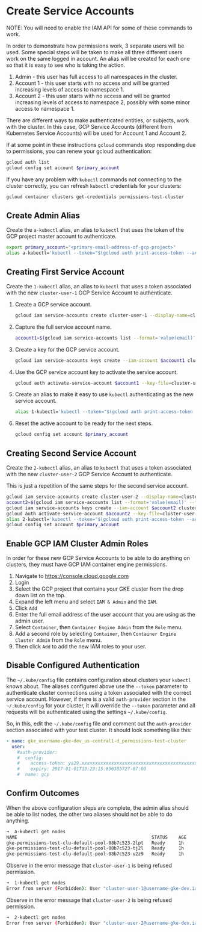 # Create Service Accounts

NOTE: You will need to enable the IAM API for some of these commands to work.

In order to demonstrate how permissions work, 3 separate users will be used.
Some special steps will be taken to make all three different users work on the
same logged in account. An alias will be created for each one so that it is easy
to see who is taking the action.

1. Admin - this user has full access to all namespaces in the cluster.
2. Account 1 - this user starts with no access and will be granted increasing
   levels of access to namespace 1.
3. Account 2 - this user starts with no access and will be granted increasing
   levels of access to namespace 2, possibly with some minor access to namespace
   1.

There are different ways to make authenticated entities, or subjects, work with
the cluster. In this case, GCP Service Accounts (different from Kubernetes
Service Accounts) will be used for Account 1 and Account 2.

If at some point in these instructions `gcloud` commands stop responding due to
permissions, you can renew your gcloud authentication:

```sh
gcloud auth list
gcloud config set account $primary_account
```

If you have any problem with `kubectl` commands not connecting to the cluster
correctly, you can refresh `kubectl` credentials for your clusters:

```sh
gcloud container clusters get-credentials permissions-test-cluster
```

## Create Admin Alias

Create the `a-kubectl` alias, an alias to `kubectl` that uses the token of the
GCP project master account to authenticate.

```sh
export primary_account="<primary-email-address-of-gcp-project>"
alias a-kubectl='kubectl --token="$(gcloud auth print-access-token --account=$primary_account)"'
```

## Creating First Service Account

Create the `1-kubectl` alias, an alias to `kubectl` that uses a token associated
with the new `cluster-user-1` GCP Service Account to authenticate.

1. Create a GCP service account.
    ```sh
    gcloud iam service-accounts create cluster-user-1 --display-name=cluster-user-1
    ```
2. Capture the full service account name.
    ```sh
    account1=$(gcloud iam service-accounts list --format='value(email)' --filter='displayName:cluster-user-1')
    ```
3. Create a key for the GCP service account.
    ```sh
    gcloud iam service-accounts keys create --iam-account $account1 cluster-user-1.json
    ```
4. Use the GCP service account key to activate the service account.
    ```sh
    gcloud auth activate-service-account $account1 --key-file=cluster-user-1.json
    ```
5. Create an alias to make it easy to use `kubectl` authenticating as the new
   service account.
    ```sh
    alias 1-kubectl='kubectl --token="$(gcloud auth print-access-token --account=$account1)"'
    ```
6. Reset the active account to be ready for the next steps.
    ```sh
    gcloud config set account $primary_account
    ```

## Creating Second Service Account

Create the `2-kubectl` alias, an alias to `kubectl` that uses a token associated
with the new `cluster-user-2` GCP Service Account to authenticate.

This is just a repetition of the same steps for the second service account.

```sh
gcloud iam service-accounts create cluster-user-2 --display-name=cluster-user-2
account2=$(gcloud iam service-accounts list --format='value(email)' --filter='displayName:cluster-user-2')
gcloud iam service-accounts keys create --iam-account $account2 cluster-user-2.json
gcloud auth activate-service-account $account2 --key-file=cluster-user-2.json
alias 2-kubectl='kubectl --token="$(gcloud auth print-access-token --account=$account2)"'
gcloud config set account $primary_account
```

## Enable GCP IAM Cluster Admin Roles

In order for these new GCP Service Accounts to be able to do anything on
clusters, they must have GCP IAM container engine permissions.

1. Navigate to https://console.cloud.google.com
2. Login
3. Select the GCP project that contains your GKE cluster from the drop down list
   on the top.
4. Expand the left menu and select `IAM & Admin` and the `IAM`.
5. Click `Add`
6. Enter the full email address of the user account that you are using as the
   admin user.
7. Select `Container`, then `Container Engine Admin` from the `Role` menu.
8. Add a second role by selecting `Container`, then `Container Engine Cluster
   Admin` from the `Role` menu.
9. Then click `Add` to add the new IAM roles to your user.

## Disable Configured Authentication

The `~/.kube/config` file contains configuration about clusters your `kubectl`
knows about. The aliases configured above use the `--token` parameter to
authenticate cluster connections using a token associated with the correct
service account. However, if there is a valid `auth-provider` section in the
`~/.kube/config` for your cluster, it will override the `--token` parameter and
all requests will be authenticated using the settings `~/.kube/config`.

So, in this, edit the `~/.kube/config` file and comment out the `auth-provider`
section associated with your test cluster. It should look something like this:

```yaml
- name: gke_username-gke-dev_us-central1-d_permissions-test-cluster
  user:
    #auth-provider:
    #  config:
    #    access-token: ya29.xxxxxxxxxxxxxxxxxxxxxxxxxxxxxxxxxxxxxxxxxxxxxxxxxxxxxxxxxxxxxxxxxxxxxxxxxxxxxxxxxxxxxxxxxxxxxxxxxxxxxxxxxxxxxxxxxxxxxxxxxxxxxxx
    #    expiry: 2017-01-01T13:23:15.856385727-07:00
    #  name: gcp
```

## Confirm Outcomes

When the above configuration steps are complete, the admin alias should be able
to list nodes, the other two aliases should not be able to do anything.

```sh
➜  a-kubectl get nodes
NAME                                                  STATUS    AGE       VERSION
gke-permissions-test-clu-default-pool-08b7c523-2lpt   Ready     1h        v1.6.0
gke-permissions-test-clu-default-pool-08b7c523-tj2l   Ready     1h        v1.6.0
gke-permissions-test-clu-default-pool-08b7c523-v2z9   Ready     1h        v1.6.0
```

Observe in the error message that `cluster-user-1` is being refused permission.

```sh
➜  1-kubectl get nodes
Error from server (Forbidden): User "cluster-user-1@username-gke-dev.iam.gserviceaccount.com" cannot list nodes at the cluster scope.: "Required \"container.nodes.list\" permission." (get nodes)
```

Observe in the error message that `cluster-user-2` is being refused permission.

```sh
➜  2-kubectl get nodes
Error from server (Forbidden): User "cluster-user-2@username-gke-dev.iam.gserviceaccount.com" cannot list nodes at the cluster scope.: "Required \"container.nodes.list\" permission." (get nodes)
```

